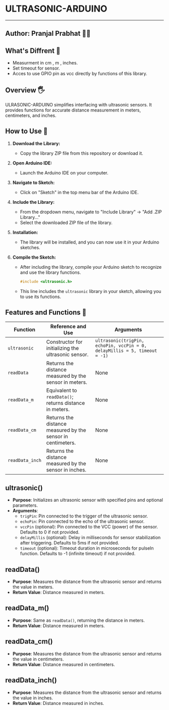 # ULTRASONIC-ARDUINO

---
Author: Pranjal Prabhat 👨‍🔬
---

## What's Diffrent 👀
- Measurment in cm , m , inches.
- Set timeout for sensor.
- Acces to use GPIO pin as vcc directly by functions of this library.

## Overview 🖐
ULRASONIC-ARDUINO simplifies interfacing with ultrasonic sensors. It provides functions for accurate distance measurement in meters, centimeters, and inches.

## How to Use 👀
1. **Download the Library:**
   - Copy the library ZIP file from this repository or download it.

2. **Open Arduino IDE:**
   - Launch the Arduino IDE on your computer.

3. **Navigate to Sketch:**
   - Click on "Sketch" in the top menu bar of the Arduino IDE.

4. **Include the Library:**
   - From the dropdown menu, navigate to "Include Library" -> "Add .ZIP Library..."
   - Select the downloaded ZIP file of the library.

5. **Installation:**
   - The library will be installed, and you can now use it in your Arduino sketches.

6. **Compile the Sketch:**
   - After including the library, compile your Arduino sketch to recognize and use the library functions.

     ```cpp
     #include <ultrasonic.h>
     ```
   - This line includes the `ultrasonic` library in your sketch, allowing you to use its functions.

## Features and Functions 👀

| Function         | Reference and Use                                                      | Arguments                                                      |
|------------------|------------------------------------------------------------------------|----------------------------------------------------------------|
| `ultrasonic`     | Constructor for initializing the ultrasonic sensor.                     | `ultrasonic(trigPin, echoPin, vccPin = 0, delayMillis = 5, timeout = -1)` |
| `readData`       | Returns the distance measured by the sensor in meters.                  | None                                                           |
| `readData_m`     | Equivalent to `readData()`; returns distance in meters.                 | None                                                           |
| `readData_cm`    | Returns the distance measured by the sensor in centimeters.             | None                                                           |
| `readData_inch`  | Returns the distance measured by the sensor in inches.                  | None                                                           |

## **ultrasonic()**
- **Purpose**: Initializes an ultrasonic sensor with specified pins and optional parameters.
- **Arguments**:
  - `trigPin`: Pin connected to the trigger of the ultrasonic sensor.
  - `echoPin`: Pin connected to the echo of the ultrasonic sensor.
  - `vccPin` (optional): Pin connected to the VCC (power) of the sensor. Defaults to 0 if not provided.
  - `delayMillis` (optional): Delay in milliseconds for sensor stabilization after triggering. Defaults to 5ms if not provided.
  - `timeout` (optional): Timeout duration in microseconds for pulseIn function. Defaults to -1 (infinite timeout) if not provided.

## **readData()**
- **Purpose**: Measures the distance from the ultrasonic sensor and returns the value in meters.
- **Return Value**: Distance measured in meters.

## **readData_m()**
- **Purpose**: Same as `readData()`, returning the distance in meters.
- **Return Value**: Distance measured in meters.

## **readData_cm()**
- **Purpose**: Measures the distance from the ultrasonic sensor and returns the value in centimeters.
- **Return Value**: Distance measured in centimeters.

## **readData_inch()**
- **Purpose**: Measures the distance from the ultrasonic sensor and returns the value in inches.
- **Return Value**: Distance measured in inches.
